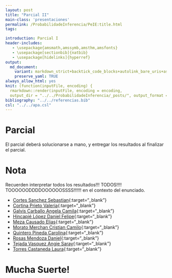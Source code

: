 ```yaml
---
layout: post
title: "Parcial II"
main-class: 'presentaciones'
permalink: /ProbabilidadeInferencia/PeIE:title.html
tags:

introduction: Parcial I
header-includes:
   - \usepackage{amsmath,amssymb,amsthm,amsfonts}
   - \usepackage[sectionbib]{natbib}
   - \usepackage[hidelinks]{hyperref}
output:
  md_document:
    variant: markdown_strict+backtick_code_blocks+autolink_bare_uris+ascii_identifiers+tex_math_single_backslash
    preserve_yaml: TRUE
always_allow_html: yes   
knit: (function(inputFile, encoding) {
  rmarkdown::render(inputFile, encoding = encoding,
  output_dir = "../../ProbabilidadeInferencia/_posts/", output_format = "all"  ) })
bibliography: "../../referencias.bib"
csl: "../../apa.csl"
---
```


# Parcial

El parcial deberá solucionarse a mano, y entregar los resultados al
finalizar el parcial.

# Nota

Recuerden interpretar todos los resultados!!! TODOS!!!!
TOOOOOODDDDOOOOOOSSSS!!!!!! en el contexto del enunciado.

-   [Cortes Sanchez
    Sebastian](https://github.com/jiperezga/jiperezga.github.io/raw/master/Dataset/Parcial/P1222454358.pdf){:target=“\_blank”}
-   [Cortina Prieto
    Valeria](https://github.com/jiperezga/jiperezga.github.io/raw/master/Dataset/Parcial/P1007987474.pdf){:target=“\_blank”}
-   [Galvis Carballo Angela
    Camila](https://github.com/jiperezga/jiperezga.github.io/raw/master/Dataset/Parcial/P1025641130.pdf){:target=“\_blank”}
-   [Hincapié López Daniel
    Felipe](https://github.com/jiperezga/jiperezga.github.io/raw/master/Dataset/Parcial/P1001095936.pdf){:target=“\_blank”}
-   [Meza Causado
    Elias](https://github.com/jiperezga/jiperezga.github.io/raw/master/Dataset/Parcial/P1017230790.pdf){:target=“\_blank”}
-   [Morato Merchan Cristian
    Camilo](https://github.com/jiperezga/jiperezga.github.io/raw/master/Dataset/Parcial/P1000005584.pdf){:target=“\_blank”}
-   [Quintero Pineda
    Carolina](https://github.com/jiperezga/jiperezga.github.io/raw/master/Dataset/Parcial/P1038404303.pdf){:target=“\_blank”}
-   [Rosas Mendoza
    Daniel](https://github.com/jiperezga/jiperezga.github.io/raw/master/Dataset/Parcial/P1036339232.pdf){:target=“\_blank”}
-   [Tejada Vasquez Angie
    Saray](https://github.com/jiperezga/jiperezga.github.io/raw/master/Dataset/Parcial/P1000195100.pdf){:target=“\_blank”}
-   [Torres Castaneda
    Laura](https://github.com/jiperezga/jiperezga.github.io/raw/master/Dataset/Parcial/P1017262338.pdf){:target=“\_blank”}

<h1>
Mucha Suerte!
</h1>
